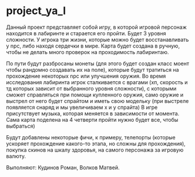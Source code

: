 # project_ya_l

Данный проект представляет собой игру, в которой игровой персонаж находится в лабиринте и старается его пройти. 
Будет 3 уровня сложности.
У игрока три жизни, которые можно будет восстанавливать у npc, либо находя сердечки в мире.
Карта будет создана в ручную, чтобы не делать много проверок на проходимость лабиринтаю.

По пути будут разбросаны монеты (для этого будет создан класс моент чтобы рандомно создавать их на поле), которые будут тратиться на прохождение некоторых npc или улучшения оружия.
Во время исследования лабиринта игрок сталкивается с врагами (хп, скорость и тд которых зависит от выбранного уровня сложности), с которыми сможет справляться при помощи купленного оружия,
само оружие и выстрел от него будет спрайтом и иметь свою модельку (при выстреле появляется снаряд и мы увеличиваем  х и y спрайта)
В игре присутствует музыка, которая меняется в зависимости от момента.
Сама карта поделена на 4 четверти пройти нужно будет все, чтобы выбраться)

Будут добавлены некоторые фичи, к примеру, телепорты (которые ускоряет прохождение какого-то этапа, но сложны для прохождения), покупка скинов на шкалу здоровья, на самого персонажа за игровую валюту.

Выполняют: Кудинов Роман, Волков Матвей.
